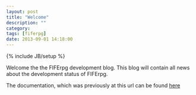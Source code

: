 ```yaml
---
layout: post
title: "Welcome"
description: ""
category: 
tags: [fiferpg]
date: 2013-09-01 14:18:00
---
```

{% include JB/setup %}

Welcome the the FIFErpg development blog. This blog will contain all news about the development status of FIFErpg.

The documentation, which was previously at this url can be found [here](http://fife-rpg.github.io/docs/)